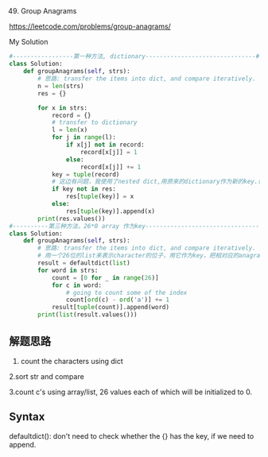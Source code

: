 ## 
49. Group Anagrams

https://leetcode.com/problems/group-anagrams/

My Solution

```python
#-----------------第一种方法, dictionary-------------------------------#  
class Solution:
    def groupAnagrams(self, strs):
        # 思路: transfer the items into dict, and compare iteratively.
        n = len(strs)
        res = {}

        for x in strs:
            record = {}
            # transfer to dictionary
            l = len(x)
            for j in range(l):
                if x[j] not in record:
                    record[x[j]] = 1
                else:
                    record[x[j]] += 1
            key = tuple(record)
            # 这边有问题，我使用了nested dict,用原来的dictionary作为新的key.但是由于顺序不一样，所以判断出来同位词都不一样。
            if key not in res:
                res[tuple(key)] = x
            else:
                res[tuple(key)].append(x)
        print(res.values())
#----------第三种方法，26*0 array 作为key-------------------------------------#
class Solution:
    def groupAnagrams(self, strs):
        # 思路: transfer the items into dict, and compare iteratively. x
        # 用一个26位的list来表示character的位子，用它作为key，把相对应的anagrams加入value。
        result = defaultdict(list)
        for word in strs:
            count = [0 for _ in range(26)]
            for c in word:
                # going to count some of the index
                count[ord(c) - ord('a')] += 1
            result[tuple(count)].append(word)
        print(list(result.values()))
```
## 解题思路
1. count the characters using dict

2.sort str and compare

3.count c's using array/list, 26 values each of which will be initialized to 0.

## Syntax 
defaultdict(): don't need to check whether the {} has the key, if we need to append.
